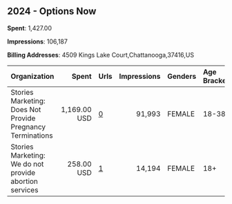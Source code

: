 ## 2024 - Options Now 
**Spent**: 1,427.00

**Impressions**: 106,187

**Billing Addresses**: 4509 Kings Lake Court,Chattanooga,37416,US

|Organization|Spent|Urls|Impressions|Genders|Age Brackets|Country Codes|
|:---|---:|:---|---:|:---|:---|:---|
|Stories Marketing: Does Not Provide Pregnancy Terminations|1,169.00 USD|[0](https://www.snap.com/political-ads/asset/412cb35ddcaf9a36cf183d1a954aad0214c934d253fbb5d95e3bb0a4d0208128?mediaType=mp4)|91,993|FEMALE|18-38|united states|
|Stories Marketing: We do not provide abortion services|258.00 USD|[1](https://www.snap.com/political-ads/asset/6d851eae6cfd7e5b06854d65f6319ff42f1f46d5ae6a8c7b1abf0a82d41f5a00?mediaType=mp4)|14,194|FEMALE|18+|united states|
